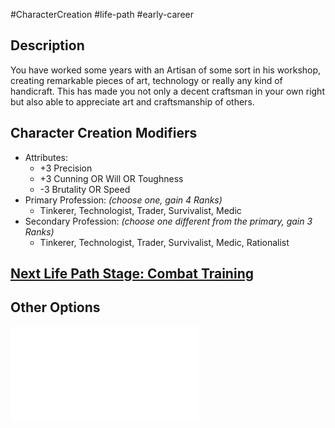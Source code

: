 #CharacterCreation #life-path #early-career 
## Description
You have worked some years with an Artisan of some sort in his workshop, creating remarkable pieces of art, technology or really any kind of handicraft.
This has made you not only a decent craftsman in your own right but also able to appreciate art and craftsmanship of others.

## Character Creation Modifiers
- Attributes:
	- +3 Precision 
	- +3 Cunning OR Will OR Toughness 
	- -3 Brutality OR Speed 
- Primary Profession: _(choose one, gain 4 Ranks)_
	- Tinkerer, Technologist, Trader, Survivalist, Medic
- Secondary Profession: _(choose one different from the primary, gain 3 Ranks)_
	- Tinkerer, Technologist, Trader, Survivalist, Medic, Rationalist
## [Next Life Path Stage: Combat Training](</LifePath/CombatTraining/Combat Training.md>)

## Other Options
![](</LifePath/EarlyCareer/List of Early Careers.md>)